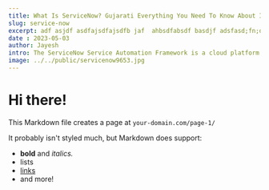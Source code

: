 ```yaml
---
title: What Is ServiceNow? Gujarati Everything You Need To Know About It!
slug: service-now
excerpt: adf asjdf asdfajsdfajsdfb jaf  ahbsdfabsdf basdjf adsfasd;fn;on; nmlm llnl nlk nln kn km nkm 
date : 2023-05-03
author: Jayesh
intro: The ServiceNow Service Automation Framework is a cloud platform that is extremely customizable, approachable, and configurable, with enterprise-grade architecture and architecture. All ServiceNow apps, even custom applications developed by ServiceNow customers and partners, are based on this single architecture.
image: ../../public/servicenow9653.jpg
---
```


# Hi there!

This Markdown file creates a page at `your-domain.com/page-1/`

It probably isn't styled much, but Markdown does support:
- **bold** and _italics._
- lists
- [links](https://astro.build)
- and more!